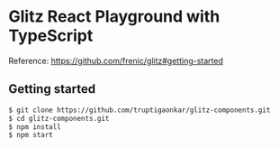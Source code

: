 # Glitz React Playground with TypeScript
Reference: https://github.com/frenic/glitz#getting-started

## Getting started

```bash
$ git clone https://github.com/truptigaonkar/glitz-components.git
$ cd glitz-components.git
$ npm install
$ npm start
```
